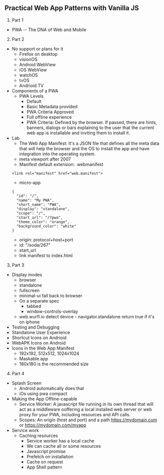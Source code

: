 ## Practical Web App Patterns with Vanilla JS
1. Part 1
  - PWA -- The DNA of Web and Mobile
2. Part 2
  - No support or plans for it
    - Firefox on desktop
    - visionOS
    - Android WebView
    - iOS WebView
    - watchOS
    - tvOS
    - Andrioid TV
  - Components of a PWA
    - PWA Levels
      - Default
      - Basic Metadata provided
      - PWA Criteria Approved
      - Full offline experience
      - PWA Criteria: Defined by the browser. If passed, there are hints, banners, dialogs or bars explaining to the user that the current web app is installable and inviting them to install it.
  - Lab
    - The Web App Manifest: It's a JSON file that defines all the meta data that will help the browser and the OS to install the app and have integration into the operating system.
    - meta viewport after 2007
    - Manifest default extension: .webmanifest
    ```
    <link rel="manifest" href="web.manifest">
    ```
    - micro-app
    ```
    {
      "id": "/",
      "name": "My PWA",
      "short_name": "PWA",
      "display": "standalone",
      "scope": "/",
      "start_url": "/?pwa",
      "theme_color": "orange",
      "background_color": "white"
    }
    ```
    - origin: protocol+host+port
    - id: "/soda/267"
    - start_url
    - link manifest to index.html
3. Part 3
  - Display modes
    - browser
    - standalone
    - fullscreen
    - minimal-ui  fall back to browser
    - On a separate spec
      - tabbed
      - window-controls-overlay
    - web.wurfl.io detect device
    - navigator.standalone return true if it's on iphone
  - Testing and Debugging
  - Standalone User Experience
  - Shortcut Icons on Andrioid
  - WebAPK Icons on Android
  - Icons in the Web App Manifest
    - 192x192, 512x512, 1024x1024
    - Maskable.app
    - 180x180 is the recommended size
    <link rel="apple-touch-icon" href="ios_icon.png">
    <link rel="apple-touch-icon" href="ios_icon.png" sizes="120x120">
4. Part 4
  - Splash Screen
    - Android automatically does that
    - iOs using pwa compact
  - Making the App Offline-capable
    - Service Worker: A javascript file running in its own thread that will act as a middleware ooffering a local installed web server or web proxy for your PWA, including resources and API calls.
    - Scopes: An origin (host and port) and a path https://mydomain.com or https://mydomain.com/myapp
  - Service work
    - Caching resources
      - Service worker has a local cache
      - We can cache all or some resources
      - Javascript promise
      - Prefetch on installation
      - Cache on request
      - App Shell pattern
